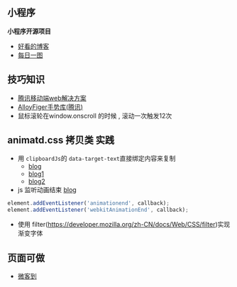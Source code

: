 ## 小程序

**小程序开源项目**
- [好看的博客](http://wxopen.club/topic/5c7cb46b9aa28bc41aeca96b)
- [每日一图](http://wxopen.club/topic/5c4d5e5849bc505006932af6)


## 技巧知识

- [腾讯移动端web解决方案](https://github.com/AlloyTeam/Mars)
- [AlloyFiger手势库(腾讯)](https://github.com/AlloyTeam/AlloyFinger)
- 鼠标滚轮在window.onscroll 的时候 , 滚动一次触发12次


## animatd.css 拷贝类 实践

- 用 `clipboardJs`的 `data-target-text`直接绑定内容来复制
	- [blog](https://github.com/axuebin/articles/issues/26)
	- [blog1](https://segmentfault.com/a/1190000013746618)
	- [blog2](https://blog.csdn.net/hry2015/article/details/70941912)
- js 监听动画结束 [blog](https://www.cnblogs.com/GeniusLyzh/p/8324811.html)
```js
element.addEventListener('animationend', callback);
element.addEventListener('webkitAnimationEnd', callback);
```
- 使用 filter(https://developer.mozilla.org/zh-CN/docs/Web/CSS/filter)实现渐变字体


## 页面可做
- [微客到](http://www.shunjian8.com/)